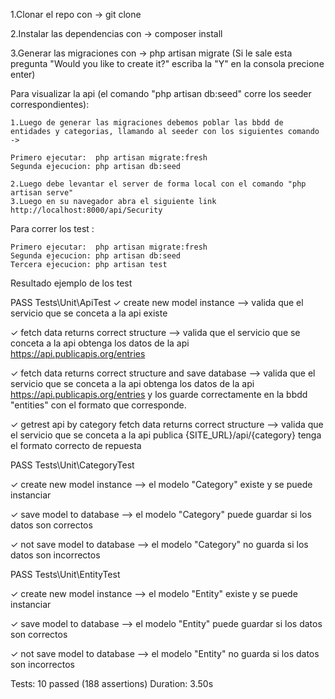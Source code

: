 1.Clonar el repo con -> git clone

2.Instalar las dependencias con -> composer install

3.Generar las migraciones con -> php artisan migrate
(Si le sale esta pregunta "Would you like to create it?" escriba la "Y" en la consola precione enter)


Para visualizar la api (el comando "php artisan db:seed" corre los seeder correspondientes):

    1.Luego de generar las migraciones debemos poblar las bbdd de entidades y categorias, llamando al seeder con los siguientes comando -> 

    Primero ejecutar:  php artisan migrate:fresh
    Segunda ejecucion: php artisan db:seed
    
    2.Luego debe levantar el server de forma local con el comando "php artisan serve"
    3.Luego en su navegador abra el siguiente link http://localhost:8000/api/Security

Para correr los test :
    
    Primero ejecutar:  php artisan migrate:fresh
    Segunda ejecucion: php artisan db:seed
    Tercera ejecucion: php artisan test    

Resultado ejemplo de los test 

 PASS  Tests\Unit\ApiTest
  ✓ create new model instance --> valida que el servicio que se conceta a la api existe

  ✓ fetch data returns correct structure --> valida que el servicio que se conceta a la api obtenga los datos de la api https://api.publicapis.org/entries
  
  ✓ fetch data returns correct structure and save database --> valida que el servicio que se conceta a la api obtenga los datos de la api https://api.publicapis.org/entries y los guarde correctamente en la bbdd "entities" con el formato que corresponde.
  
  ✓ getrest api by category fetch data returns correct structure --> valida que el servicio que se conceta a la api publica {SITE_URL}/api/{category} tenga el formato correcto de repuesta

  PASS  Tests\Unit\CategoryTest
  
  ✓ create new model instance --> el modelo "Category" existe y se puede instanciar
  
  ✓ save model to database --> el modelo "Category" puede guardar si los datos son correctos
  
  ✓ not save model to database --> el modelo "Category" no guarda si los datos son incorrectos

   PASS  Tests\Unit\EntityTest
  
  ✓ create new model instance --> el modelo "Entity" existe y se puede instanciar
  
  ✓ save model to database --> el modelo "Entity" puede guardar si los datos son correctos
  
  ✓ not save model to database --> el modelo "Entity" no guarda si los datos son incorrectos
  
  Tests:    10 passed (188 assertions)
  Duration: 3.50s